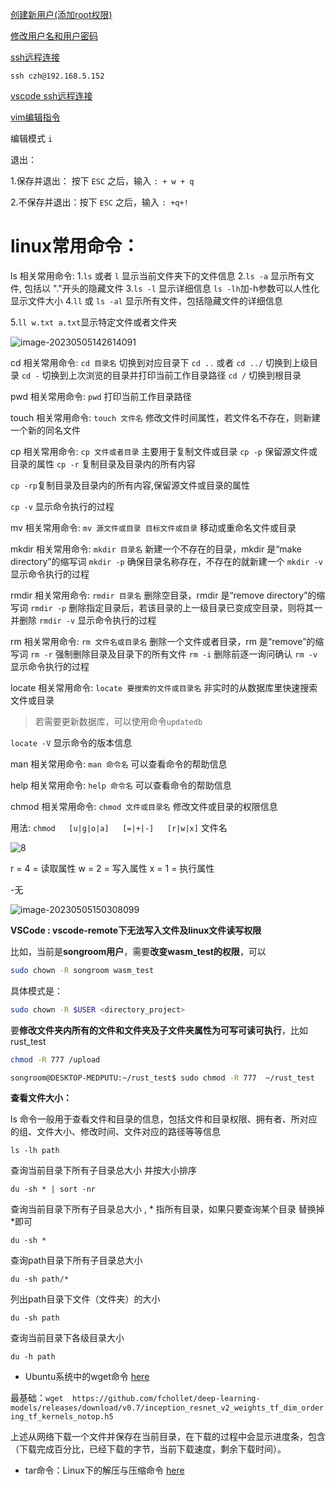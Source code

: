 [创建新用户(添加root权限)](https://blog.csdn.net/weixin_44569100/article/details/98749869?ops_request_misc=%257B%2522request%255Fid%2522%253A%2522168378809416800215010088%2522%252C%2522scm%2522%253A%252220140713.130102334.pc%255Fall.%2522%257D&request_id=168378809416800215010088&biz_id=0&utm_medium=distribute.pc_search_result.none-task-blog-2~all~first_rank_ecpm_v1~rank_v31_ecpm-9-98749869-null-null.142^v86^insert_down1,239^v2^insert_chatgpt&utm_term=ubuntu%E5%88%9B%E5%BB%BA%E6%96%B0%E7%94%A8%E6%88%B7&spm=1018.2226.3001.4187)

[修改用户名和用户密码](https://blog.csdn.net/m0_54647521/article/details/127521032)

[ssh远程连接](https://www.bilibili.com/video/BV1gt411L7me/?spm_id_from=333.337.search-card.all.click&vd_source=66be4fe8b4fb352044a1725fb9665060)

`ssh czh@192.168.5.152`

[vscode ssh远程连接](https://www.bilibili.com/video/BV15D4y177Ko/?spm_id_from=333.880.my_history.page.click&vd_source=66be4fe8b4fb352044a1725fb9665060)

[vim编辑指令](https://blog.csdn.net/weixin_39653948/article/details/116352298)

编辑模式 `i`

退出：

1.保存并退出：    按下 `ESC` 之后，输入 `: + w + q`

2.不保存并退出：按下 `ESC` 之后，输入 `: +q+!`

# linux常用命令：

ls 相关常用命令:
1.`ls` 或者 `l` 显示当前文件夹下的文件信息
2.`ls -a` 显示所有文件, 包括以 "."开头的隐藏文件
3.`ls -l` 显示详细信息  `ls -lh`加-h参数可以人性化显示文件大小
4.`ll` 或 `ls -al` 显示所有文件，包括隐藏文件的详细信息

5.`ll w.txt a.txt`显示特定文件或者文件夹

![image-20230505142614091](https://cdn.jsdelivr.net/gh/caozihao1205/blog_img/img/202306041624151.png)

cd 相关常用命令:
`cd 目录名` 切换到对应目录下
`cd ..` 或者 `cd ../` 切换到上级目录
`cd -` 切换到上次浏览的目录并打印当前工作目录路径
`cd /` 切换到根目录

pwd 相关常用命令:
`pwd` 打印当前工作目录路径

touch 相关常用命令:
`touch 文件名` 修改文件时间属性，若文件名不存在，则新建一个新的同名文件

cp 相关常用命令:
`cp 文件或者目录` 主要用于复制文件或目录
`cp -p` 保留源文件或目录的属性
`cp -r` 复制目录及目录内的所有内容

`cp -rp`复制目录及目录内的所有内容,保留源文件或目录的属性

`cp -v` 显示命令执行的过程

mv 相关常用命令:
`mv 源文件或目录 目标文件或目录` 移动或重命名文件或目录

mkdir 相关常用命令:
`mkdir 目录名` 新建一个不存在的目录，mkdir 是“make directory”的缩写词
`mkdir -p` 确保目录名称存在，不存在的就新建一个
`mkdir -v` 显示命令执行的过程

rmdir 相关常用命令:
`rmdir 目录名` 删除空目录，rmdir 是“remove directory”的缩写词
`rmdir -p` 删除指定目录后，若该目录的上一级目录已变成空目录，则将其一并删除
`rmdir -v` 显示命令执行的过程

rm 相关常用命令:
`rm 文件名或目录名` 删除一个文件或者目录，rm 是“remove”的缩写词
`rm -r` 强制删除目录及目录下的所有文件
`rm -i` 删除前逐一询问确认
`rm -v` 显示命令执行的过程

locate 相关常用命令:
`locate 要搜索的文件或目录名` 非实时的从数据库里快速搜索文件或目录

> 若需要更新数据库，可以使用命令`updatedb`

`locate -V` 显示命令的版本信息

man 相关常用命令:
`man 命令名` 可以查看命令的帮助信息

help 相关常用命令:
`help 命令名` 可以查看命令的帮助信息

chmod 相关常用命令:
`chmod 文件或目录名` 修改文件或目录的权限信息

用法: `chmod   [u|g|o|a]   [=|+|-]   [r|w|x]`   文件名

![8](https://cdn.jsdelivr.net/gh/caozihao1205/blog_img/img/202306041631864.png)

r = 4 = 读取属性
w = 2 = 写入属性
x = 1 = 执行属性

-无

![image-20230505150308099](https://cdn.jsdelivr.net/gh/caozihao1205/blog_img/img/202306041624152.png)

**VSCode : vscode-remote下无法写入文件及linux文件读写权限**

比如，当前是**songroom用户**，需要**改变wasm_test的权限**，可以

```bash
sudo chown -R songroom wasm_test
```

具体模式是：

```bash
sudo chown -R $USER <directory_project>
```

要**修改文件夹内所有的文件和文件夹及子文件夹属性为可写可读可执行**，比如rust_test

```bash
chmod -R 777 /upload

songroom@DESKTOP-MEDPUTU:~/rust_test$ sudo chmod -R 777  ~/rust_test
```

**查看文件大小：**

ls 命令一般用于查看文件和目录的信息，包括文件和目录权限、拥有者、所对应的组、文件大小、修改时间、文件对应的路径等等信息

`ls -lh path`

查询当前目录下所有子目录总大小 并按大小排序

`du -sh * | sort -nr` 

查询当前目录下所有子目录总大小 , * 指所有目录，如果只要查询某个目录 替换掉*即可

`du -sh *`

查询path目录下所有子目录总大小

`du -sh path/*`

列出path目录下文件（文件夹）的大小

`du -sh path`

查询当前目录下各级目录大小

`du -h path`

- Ubuntu系统中的wget命令 [here](https://blog.csdn.net/weixin_43786241/article/details/105559712?ops_request_misc=%257B%2522request%255Fid%2522%253A%2522168664146016800180628677%2522%252C%2522scm%2522%253A%252220140713.130102334..%2522%257D&request_id=168664146016800180628677&biz_id=0&utm_medium=distribute.pc_search_result.none-task-blog-2~all~sobaiduend~default-1-105559712-null-null.142^v88^control,239^v2^insert_chatgpt&utm_term=ubuntu%20wget&spm=1018.2226.3001.4187)

最基础：`wget  https://github.com/fchollet/deep-learning-models/releases/download/v0.7/inception_resnet_v2_weights_tf_dim_ordering_tf_kernels_notop.h5`

上述从网络下载一个文件并保存在当前目录，在下载的过程中会显示进度条，包含（下载完成百分比，已经下载的字节，当前下载速度，剩余下载时间）。

- tar命令：Linux下的解压与压缩命令 [here](https://blog.csdn.net/oqqHuTu12345678/article/details/70162387?ops_request_misc=&request_id=&biz_id=102&utm_term=tar&utm_medium=distribute.pc_search_result.none-task-blog-2~all~sobaiduweb~default-9-70162387.142^v88^control,239^v2^insert_chatgpt&spm=1018.2226.3001.4187)
